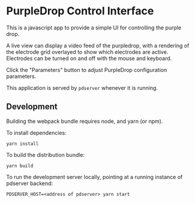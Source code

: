 # PurpleDrop Control Interface

This is a javascript app to provide a simple UI for controlling the purple drop. 

A live view can display a video feed of the purpledrop, with a rendering of the electrode grid overlayed to show which electrodes are active. Electrodes can be turned on and off with the mouse and keyboard. 

Click the "Parameters" button to adjust PurpleDrop configuration parameters. 

This application is served by `pdserver` whenever it is running. 

## Development 

Building the webpack bundle requires node, and yarn (or npm). 

To install dependencies: 

`yarn install`

To build the distribution bundle:

`yarn build`

To run the development server locally, pointing at a running instance of pdserver backend:

`PDSERVER_HOST=<address of pdserver> yarn start`


